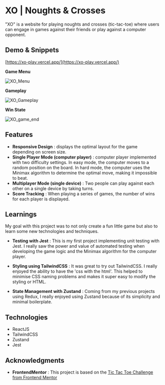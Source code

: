 
# XO | Noughts & Crosses

"XO" is a website for playing noughts and crosses (tic-tac-toe) where users can engage in games against their friends or play against a computer opponent.

## Demo & Snippets
[https://xo-play.vercel.app/](https://xo-play.vercel.app/)

**Game Menu**

![XO_Menu](https://github.com/MrMeshak/XO/assets/94204153/e06c02a6-4c8b-489c-8cf0-d56628e0d848)

**Gameplay**

![XO_Gameplay](https://github.com/MrMeshak/XO/assets/94204153/d19bafda-2417-4514-89f8-33c4611d3d64)

**Win State**

![XO_game_end](https://github.com/MrMeshak/XO/assets/94204153/2aaecee0-8473-498d-97fa-eaf5a6cad728)

## Features
* **Responsive Design** : displays the optimal layout for the game depending on screen size.
* **Single Player Mode (computer player)** : computer player implemented with two difficulty settings. In easy mode, the computer moves to a random position on the board. In hard mode, the computer uses the Minimax algorithm to determine the optimal move, making it impossible to beat.
* **Multiplayer Mode (single device)** : Two people can play against each other on a single device by taking turns.
* **Score Tracking** : When playing a series of games, the number of wins for each player is displayed.

## Learnings
My goal with this project was to not only create a fun little game but also to learn some new technologies and techniques.

* **Testing with Jest** : This is my first project implementing unit testing with Jest. I really saw the power and value of automated testing when developing the game logic and the Minimax algorithm for the computer player.

* **Styling using TailwindCSS** : It was great to try out TailwindCSS. I really enjoyed the ability to have the 'css with the html'. This helped to minimise CSS naming problems and makes it super easy to modify the styling or HTML.

* **State Management with Zustand** : Coming from my previous projects using Redux, I really enjoyed using Zustand because of its simplicity and minimal boilerplate.

## Technologies
* ReactJS
* TailwindCSS
* Zustand
* Jest

## Acknowledgments

* **FrontendMentor** : This project is based on the [Tic Tac Toe Challenge from Frontend Mentor](https://www.frontendmentor.io/challenges/tic-tac-toe-game-Re7ZF_E2v)

